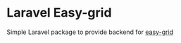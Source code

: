 # Laravel Easy-grid

Simple Laravel package to provide backend for [easy-grid](https://github.com/dmytrechko/easy-grid)